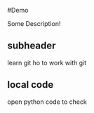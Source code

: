 #Demo

Some Description!

## subheader

learn git ho to work with git

## local code

open python code to check 
